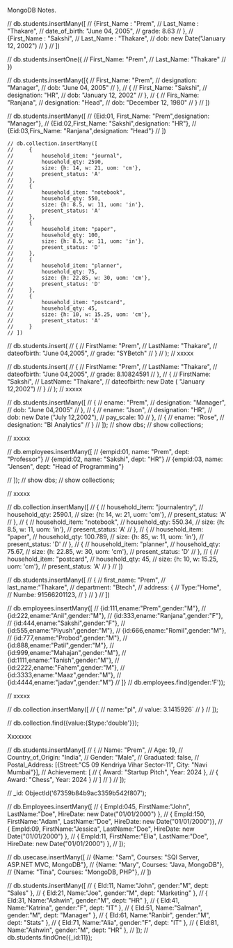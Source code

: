   MongoDB Notes.

// db.students.insertMany([
//     {First_Name : "Prem",
//     Last_Name : "Thakare",
//     date_of_birth: "June 04, 2005",
//     grade: 8.63
//     },
//         {First_Name : "Sakshi",
//     Last_Name : "Thakare",
//     dob: new Date("January 12, 2002")
//         } 
// ])

// db.students.insertOne({
//         First_Name: "Prem",
//         Last_Name: "Thakare"
// })

// db.students.insertMany([{
//         First_Name: "Prem",
//         designation: "Manager",
//         dob: "June 04, 2005"
// },
//     {
//         First_Name: "Sakshi",
//         designation: "HR",
//         dob: "January 12, 2002"
//         },
//     {
//        Firs_Name:  "Ranjana",
//         designation: "Head",
//         dob: "December 12, 1980"
//     }
//     ])

// db.students.insertMany([
//     {Eid:01, First_Name: "Prem",designation: "Manager"},
//     {Eid:02,First_Name: "Sakshi",designation: "HR"},
//     {Eid:03,Firs_Name:  "Ranjana",designation: "Head"}
//     ])

    // db.collection.insertMany([
    //     {
    //         household_item: "journal",
    //         household_qty: 2590,
    //         size: {h: 14, w: 21, uom: 'cm'},
    //         present_status: 'A'
    //     },
    //     {
    //         household_item: "notebook",
    //         household_qty: 550,
    //         size: {h: 8.5, w: 11, uom: 'in'},
    //         present_status: 'A'
    //     },
    //     {
    //         household_item: "paper",
    //         household_qty: 100,
    //         size: {h: 8.5, w: 11, uom: 'in'},
    //         present_status: 'D'
    //     },
    //     {
    //         household_item: "planner",
    //         household_qty: 75,
    //         size: {h: 22.85, w: 30, uom: 'cm'},
    //         present_status: 'D'
    //     },
    //     {
    //         household_item: "postcard",
    //         household_qty: 45,
    //         size: {h: 10, w: 15.25, uom: 'cm'},
    //         present_status: 'A'
    //     }
    // ])




// db.students.insert(
//     {
//         FirstName: "Prem",
//         LastName: "Thakare",
//         dateofbirth: "June 04,2005",
//         grade: "SYBetch"
//     }
// );
// xxxxx

// db.students.insert(
//     {
//         FirstName: "Prem",
//         LastName: "Thakare",
//         dateofbirth: "June 04,2005",
//         grade: 8.10824591
//     },
//     {
//         FirstName: "Sakshi",
//         LastName: "Thakare",
//         dateofbirth: new Date ( "January 12,2002")
//     }
// );
//     xxxxx

// db.students.insertMany([
//     {
//         ename: "Prem",
//         designation: "Manager",
//         dob: "June 04,2005"
//     },
//     {
//         ename: "Json",
//         designation: "HR",
//         dob: new Date ("July 12,2002"),
//         pay_scale: 10
//     },
//     {
//         ename: "Rose",
//         designation: "BI Analytics"
//     }
// ]);
// show dbs;
// show collections;

// xxxxx

// db.employees.insertMany([
//         {empid:01, name: "Prem", dept: "Professor"}
//         {empid:02, name: "Sakshi", dept: "HR"}
//         {empid:03, name: "Jensen", dept: "Head of Programming"}

// ]);
// show dbs;
// show collections;

// xxxxx

 // db.collection.insertMany([
 //        {
 //            household_item: "journalentry",
 //            household_qty: 2590.1,
 //            size: {h: 14, w: 21, uom: 'cm'},
 //            present_status: 'A'
 //        },
 //        {
 //            household_item: "notebook",
 //            household_qty: 550.34,
 //            size: {h: 8.5, w: 11, uom: 'in'},
 //            present_status: 'A'
 //        },
 //        {
 //            household_item: "paper",
 //            household_qty: 100.789,
 //            size: {h: 85, w: 11, uom: 'in'},
 //            present_status: 'D'
 //        },
 //        {
 //            household_item: "planner",
 //            household_qty: 75.67,
 //            size: {h: 22.85, w: 30, uom: 'cm'},
 //            present_status: 'D'
 //        },
 //        {
 //            household_item: "postcard",
 //            household_qty: 45,
 //            size: {h: 10, w: 15.25, uom: 'cm'},
 //            present_status: 'A'
 //        }
 //    ])


// db.students.insertMany([
//     {
//         first_name: "Prem",
//         last_name:"Thakare",
//         department: "Btech",
//         address: {
//             Type:"Home",
//             Numbe: 91566201123,
//         }
//     }
// ])



// db.employees.insertMany{[
//     {id:111,ename:"Prem",gender:"M"},
//     {id:222,ename:"Anil",gender:"M"},
//     {id:333,ename:"Ranjana",gender:"F"},
//     {id:444,ename:"Sakshi",gender:"F"},
//     {id:555,ename:"Piyush",gender:"M"},
//     {id:666,ename:"Romil",gender:"M"},
//     {id:777,ename:"Probod",gender:"M"},
//     {id:888,ename:"Patil",gender:"M"},
//     {id:999,ename:"Mahajan",gender:"M"},
//     {id:1111,ename:"Tanish",gender:"M"},
//     {id:2222,ename:"Fahem",gender:"M"},
//     {id:3333,ename:"Maaz",gender:"M"},
//     {id:4444,ename:"jadav",gender:"M"}
// ]}
// db.employees.find(gender:'F'));

// xxxxx

// db.collection.insertMany([
//     {
//         name:"pl",
//         value: 3.1415926`
//     }
// ]);

// db.collection.find({value:{$type:'double'}});

Xxxxxxx

// db.students.insertMany([
//     {
//         Name: "Prem",
//         Age: 19,
//         Country_of_Origin: "India",
//         Gender: "Male",
//         Graduated: false,
//         Postal_Address: [{Street:"C5 09 Kendriya Vihar Sector-11", City: "Navi Mumbai"}],
//         Achievement: [
//             { Award: "Startup Pitch", Year: 2024 },
//             { Award: "Chess", Year: 2024 }
//         ]
//     }
// ]);

// _id: ObjectId('67359b84b9ac3359b542f807');

// db.Employees.insertMany([
//     { EmpId:045, FirstName:"John", LastName:"Doe", HireDate: new Date("01/01/2000") },
//     { EmpId:150, FirstName:"Adam", LastName:"Doe", HireDate: new Date("01/01/2000")},
//     { EmpId:09, FirstName:"Jessica", LastName:"Doe", HireDate: new Date("01/01/2000") },
//     { EmpId:11, FirstName:"Elia", LastName:"Doe", HireDate: new Date("01/01/2000") },
// ]);

// db.usecase.insertMany([
//     {Name: "Sam", Courses: "SQl Server, ASP.NET MVC, MongoDB"},
//     {Name: "Mary", Courses: "Java, MongoDB"},
//     {Name: "Tina", Courses: "MongoDB, PHP"},
// ])

// db.students.insertMany([
//     { EId:11, Name:"John", gender:"M", dept: "Sales" },
//     { EId:21, Name:"Joe", gender:"M", dept: "Marketing" },
//     { EId:31, Name:"Ashwin", gender:"M", dept: "HR" },
//     { EId:41, Name:"Katrina", gender:"F", dept: "IT" },
//     { EId:51, Name:"Salman", gender:"M", dept: "Manager" },
//     { EId:61, Name:"Ranbir", gender:"M", dept: "Stats" },
//     { EId:71, Name:"Alia", gender:"F", dept: "IT" },
//     { EId:81, Name:"Ashwin", gender:"M", dept: "HR" },
// ]);
// db.students.findOne({_id:11});
